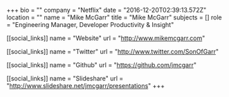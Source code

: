 +++
bio = ""
company = "Netflix"
date = "2016-12-20T02:39:13.572Z"
location = ""
name = "Mike McGarr"
title = "Mike McGarr"
subjects = []
role = "Engineering Manager, Developer Productivity & Insight"

[[social_links]]
  name = "Website"
  url = "http://www.mikemcgarr.com"

[[social_links]]
  name = "Twitter"
  url = "http://www.twitter.com/SonOfGarr"

[[social_links]]
  name = "Github"
  url = "https://github.com/jmcgarr"

[[social_links]]
  name = "Slideshare"
  url = "http://www.slideshare.net/jmcgarr/presentations"
+++
